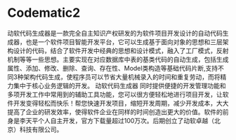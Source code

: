 # Codematic2
动软代码生成器是一款完全自主知识产权研发的为软件项目开发设计的自动代码生成器，也是一个软件项目智能开发平台，它可以生成基于面向对象的思想和三层架构设计的代码，结合了软件开发中经典的思想和设计模式，融入了工厂模式，反射机制等等一些思想。主要实现在对应数据库中表的基类代码的自动生成，包括生成属性、添加、修改、删除、查询、存在性、Model类构造等基础代码片断,支持不同3种架构代码生成，使程序员可以节省大量机械录入的时间和重复劳动，而将精力集中于核心业务逻辑的开发。 动软代码生成器 同时提供便捷的开发管理功能和多项开发工作中常用到的辅助工具功能，您可以很方便轻松地进行项目开发，让软件开发变得轻松而快乐！帮您快速开发项目，缩短开发周期，减少开发成本，大大提高了企业的研发效率，使得软件企业在同样的时间创造出更大的价值。软件的前身是李天平个人自主开发，官方下载量超过100万次。后期创立了动软卓越（北京）科技有限公司。
